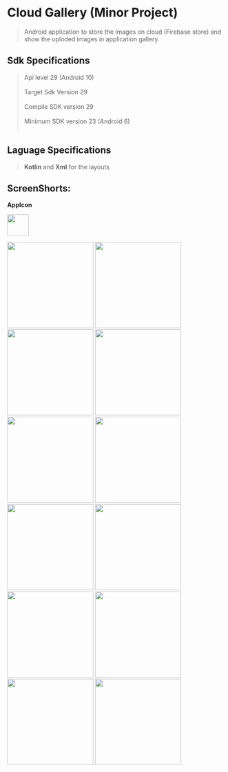 # Cloud Gallery (Minor Project)
> Android application to store the images on cloud (Firebase store) and show the uploded images in application gallery.

## Sdk Specifications
> Api level 29 (Android 10)</br></br>
> Target Sdk Version 29</br></br>
> Compile SDK version 29</br></br>
> Minimum SDK version 23 (Android 6)</br></br>

## Laguage Specifications
> <b>Kotlin</b> and <b>Xml</b> for the layouts

## ScreenShorts:
  <p float="left">
  <b>AppIcon</b>
  </p>
  <a href="https://imgur.com/ODhSEXr.jpg" longdesc="AppIcon"><img src="https://imgur.com/ODhSEXr.jpg" width="50"></a></p>
  
  <a href="https://imgur.com/QTE3H82"><img src="https://imgur.com/QTE3H82.jpg" width="200"></a>
  <a href="https://imgur.com/enKS0uK"><img src="https://imgur.com/enKS0uK.jpg" width="200"></a>
  <a href="https://imgur.com/FCA28mP"><img src="https://imgur.com/FCA28mP.jpg" width="200"></a>
  <a href="https://imgur.com/RrEYEVs"><img src="https://imgur.com/RrEYEVs.jpg" width="200"></a>
  <a href="https://imgur.com/95Yk4Zr"><img src="https://imgur.com/95Yk4Zr.jpg" width="200"></a>
  <a href="https://imgur.com/gRxsA7q"><img src="https://imgur.com/gRxsA7q.jpg" width="200"></a>
  <a href="https://imgur.com/MeryPnM"><img src="https://imgur.com/MeryPnM.jpg" width="200"></a>
  <a href="https://imgur.com/NmSKWTO"><img src="https://imgur.com/NmSKWTO.jpg" width="200"></a>
  <a href="https://imgur.com/hWQ2PXc"><img src="https://imgur.com/hWQ2PXc.jpg" width="200"></a>
  <a href="https://imgur.com/k6Iw8D4"><img src="https://imgur.com/k6Iw8D4.jpg" width="200"></a>
  <a href="https://imgur.com/VFi7zHb"><img src="https://imgur.com/VFi7zHb.jpg" width="200"></a>
  <a href="https://imgur.com/xcIRUqi"><img src="https://imgur.com/xcIRUqi.jpg" width="200"></a>
</p>
